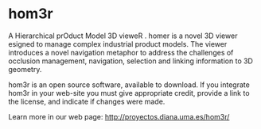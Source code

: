 # hom3r
A Hierarchical prOduct Model 3D vieweR . homer is a novel 3D viewer esigned to manage complex industrial product models. The viewer introduces a novel navigation metaphor to address the challenges of occlusion management, navigation, selection and linking information to 3D geometry.

hom3r is an open source software, available to download. If you integrate hom3r in your web-site you must give appropriate credit, provide a link to the license, and indicate if changes were made. 

Learn more in our web page: http://proyectos.diana.uma.es/hom3r/
